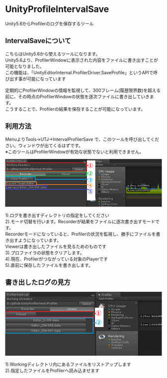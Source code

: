 # UnityProfileIntervalSave
Unity5.6からProfilerのログを保存するツール

## IntervalSaveについて
こちらはUnity5.6から使えるツールになります。<br />
Unity5.6より、ProfilerWindowに表示された内容をファイルに書き出すことが可能となりました。<br />
この機能は、「UnityEditorInternal.ProfilerDriver.SaveProfile」というAPIで呼び出す事が可能になっています<br />
<br />
定期的にProfilerWindowの情報を監視して、300フレーム(履歴限界数)を超える前に、その時点のProfilerWindowの状態を逐次ファイルに書き出していきます。<br />
こうすることで、Profilerの結果を保存することが可能になっています。<br />

## 利用方法
MenuよりTools->UTJ->IntervalProfilerSave で、このツールを呼び出してください。ウィンドウが出てくるはずです。<br/>
※このツールはProfilerWindowが有効な状態でないと利用できません。

![Alt text](/Documentation~/img/IntervalRecordMode.png)

1).ログを書き出すディレクトリの指定をしてください<br />
2).モード切替を行います。Recorderが結果をファイルに逐次書き出すモードです。<br />
   Recorderモードになっていると、Profilerの状況を監視し、勝手にファイルを書き出すようになっています。<br />
   Viewerは書き出したファイルを見るためのものです<br />
3).プロファイラの状態をクリアします。<br />
4).現在、Profilerがつながっている対象のPlayerです<br />
5).直前に保存したファイルを書き出します。<br />

## 書き出したログの見方

![Alt text](/Documentation~/img/IntervalViewMode.png)

1).Workingディレクトリ内にあるファイルをリストアップします<br />
2).指定したファイルをProfilerへ読み込ませます<br />


